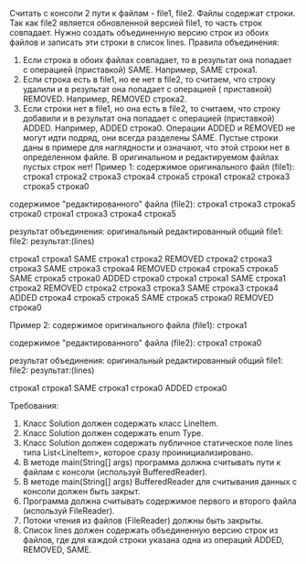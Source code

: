 Считать с консоли 2 пути к файлам - file1, file2.
Файлы содержат строки. Так как file2 является обновленной версией file1, то часть строк совпадает.
Нужно создать объединенную версию строк из обоих файлов и записать эти строки в список lines.
Правила объединения:

1. Если строка в обоих файлах совпадает, то в результат она попадает с операцией (приставкой) SAME.
   Например, SAME строка1.
2. Если строка есть в file1, но ее нет в file2, то считаем, что строку удалили и в результат она попадает с операцией (
   приставкой) REMOVED.
   Например, REMOVED строка2.
3. Если строки нет в file1, но она есть в file2, то считаем, что строку добавили и в результат она попадает с
   операцией (приставкой) ADDED.
   Например, ADDED строка0.
   Операции ADDED и REMOVED не могут идти подряд, они всегда разделены SAME.
   Пустые строки даны в примере для наглядности и означают, что этой строки нет в определенном файле.
   В оригинальном и редактируемом файлах пустых строк нет!
   Пример 1:
   содержимое оригинального файл (file1):
   строка1
   строка2
   строка3
   строка4
   строка5
   строка1
   строка2
   строка3
   строка5
   строка0

содержимое &quot;редактированного&quot; файла (file2):
строка1
строка3
строка5
строка0
строка1
строка3
строка4
строка5

результат объединения:
оригинальный редактированный общий
file1:          file2:             результат:(lines)

строка1 строка1 SAME строка1
строка2 REMOVED строка2
строка3 строка3 SAME строка3
строка4 REMOVED строка4
строка5 строка5 SAME строка5
строка0 ADDED строка0
строка1 строка1 SAME строка1
строка2 REMOVED строка2
строка3 строка3 SAME строка3
строка4 ADDED строка4
строка5 строка5 SAME строка5
строка0 REMOVED строка0

Пример 2:
содержимое оригинального файла (file1):
строка1

содержимое &quot;редактированного&quot; файла (file2):
строка1
строка0

результат объединения:
оригинальный редактированный общий
file1:          file2:             результат:(lines)

строка1 строка1 SAME строка1
строка0 ADDED строка0

Требования:

1. Класс Solution должен содержать класс LineItem.
2. Класс Solution должен содержать enum Type.
3. Класс Solution должен содержать публичное статическое поле lines типа List&lt;LineItem&gt;, которое сразу
   проинициализировано.
4. В методе main(String[] args) программа должна считывать пути к файлам с консоли (используй BufferedReader).
5. В методе main(String[] args) BufferedReader для считывания данных с консоли должен быть закрыт.
6. Программа должна считывать содержимое первого и второго файла (используй FileReader).
7. Потоки чтения из файлов (FileReader) должны быть закрыты.
8. Список lines должен содержать объединенную версию строк из файлов, где для каждой строки указана одна из операций
   ADDED, REMOVED, SAME.
